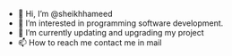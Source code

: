 - 👋 Hi, I’m @sheikhhameed
- 👀 I’m interested in programming software development.
- 🌱 I’m currently updating and upgrading my project
- 📫 How to reach me contact me in mail

<!---
sheikhhameed/sheikhhameed is a ✨ special ✨ repository because its `README.md` (this file) appears on your GitHub profile.
You can click the Preview link to take a look at your changes.
--->

